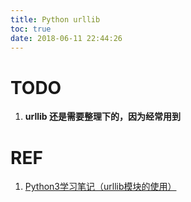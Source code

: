 ```yaml
---
title: Python urllib
toc: true
date: 2018-06-11 22:44:26
---
```

# TODO

1. **urllib 还是需要整理下的，因为经常用到**





















# REF

1. [Python3学习笔记（urllib模块的使用）](https://www.cnblogs.com/Lands-ljk/p/5447127.html)